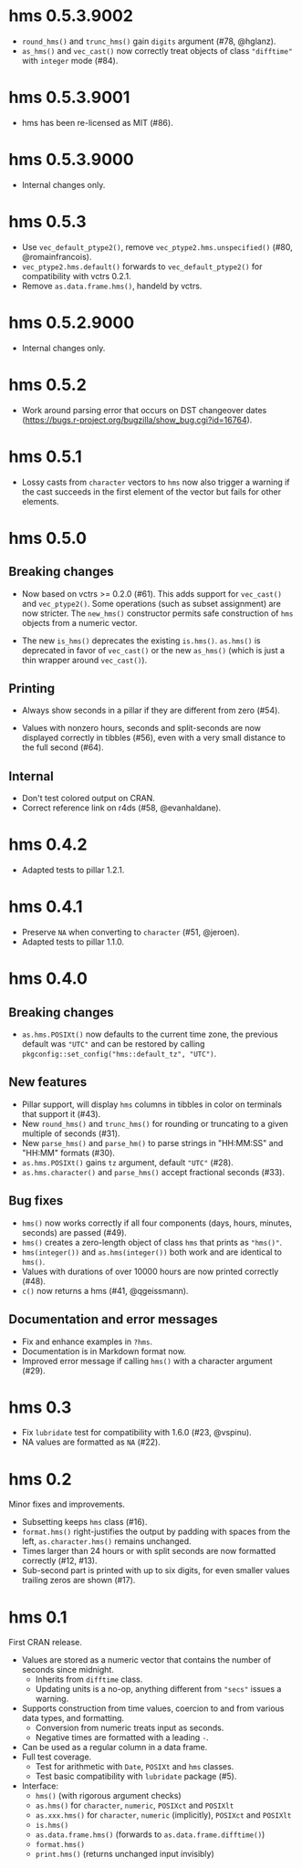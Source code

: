 # hms 0.5.3.9002

- `round_hms()` and `trunc_hms()` gain `digits` argument (#78, @hglanz).
- `as_hms()` and `vec_cast()` now correctly treat objects of class `"difftime"` with `integer` mode (#84).


# hms 0.5.3.9001

- hms has been re-licensed as MIT (#86).


# hms 0.5.3.9000

- Internal changes only.


# hms 0.5.3

- Use `vec_default_ptype2()`, remove `vec_ptype2.hms.unspecified()` (#80, @romainfrancois).
- `vec_ptype2.hms.default()` forwards to `vec_default_ptype2()` for compatibility with vctrs 0.2.1.
- Remove `as.data.frame.hms()`, handeld by vctrs.


# hms 0.5.2.9000

- Internal changes only.


# hms 0.5.2

- Work around parsing error that occurs on DST changeover dates (https://bugs.r-project.org/bugzilla/show_bug.cgi?id=16764).


# hms 0.5.1

- Lossy casts from `character` vectors to `hms` now also trigger a warning if the cast succeeds in the first element of the vector but fails for other elements.


# hms 0.5.0

## Breaking changes

- Now based on vctrs >= 0.2.0 (#61). This adds support for `vec_cast()` and `vec_ptype2()`. Some operations (such as subset assignment) are now stricter. The `new_hms()` constructor permits safe construction of `hms` objects from a numeric vector.

- The new `is_hms()` deprecates the existing `is.hms()`. `as.hms()` is deprecated in favor of `vec_cast()` or the new `as_hms()` (which is just a thin wrapper around `vec_cast()`).

## Printing

- Always show seconds in a pillar if they are different from zero (#54).

- Values with nonzero hours, seconds and split-seconds are now displayed correctly in tibbles (#56), even with a very small distance to the full second (#64).

## Internal

- Don't test colored output on CRAN.
- Correct reference link on r4ds (#58, @evanhaldane).


# hms 0.4.2

- Adapted tests to pillar 1.2.1.


# hms 0.4.1

- Preserve `NA` when converting to `character` (#51, @jeroen).
- Adapted tests to pillar 1.1.0.


# hms 0.4.0

## Breaking changes

- `as.hms.POSIXt()` now defaults to the current time zone, the previous default was `"UTC"` and can be restored by calling `pkgconfig::set_config("hms::default_tz", "UTC")`.

## New features

- Pillar support, will display `hms` columns in tibbles in color on terminals
  that support it (#43).
- New `round_hms()` and `trunc_hms()` for rounding or truncating to a given multiple of seconds (#31).
- New `parse_hms()` and `parse_hm()` to parse strings in "HH:MM:SS" and "HH:MM" formats (#30).
- `as.hms.POSIXt()` gains `tz` argument, default `"UTC"` (#28).
- `as.hms.character()` and `parse_hms()` accept fractional seconds (#33).

## Bug fixes

- `hms()` now works correctly if all four components (days, hours, minutes, seconds) are passed (#49).
- `hms()` creates a zero-length object of class `hms` that prints as `"hms()"`.
- `hms(integer())` and `as.hms(integer())` both work and are identical to `hms()`.
- Values with durations of over 10000 hours are now printed correctly (#48).
- `c()` now returns a hms (#41, @qgeissmann).

## Documentation and error messages

- Fix and enhance examples in `?hms`.
- Documentation is in Markdown format now.
- Improved error message if calling `hms()` with a character argument (#29).


# hms 0.3

- Fix `lubridate` test for compatibility with 1.6.0 (#23, @vspinu).
- NA values are formatted as `NA` (#22).


# hms 0.2

Minor fixes and improvements.

- Subsetting keeps `hms` class (#16).
- `format.hms()` right-justifies the output by padding with spaces from the left, `as.character.hms()` remains unchanged.
- Times larger than 24 hours or with split seconds are now formatted correctly (#12, #13).
- Sub-second part is printed with up to six digits, for even smaller values trailing zeros are shown (#17).


# hms 0.1

First CRAN release.

- Values are stored as a numeric vector that contains the number of seconds
  since midnight.
    - Inherits from `difftime` class.
    - Updating units is a no-op, anything different from `"secs"` issues a warning.
- Supports construction from time values, coercion to and from various data
  types, and formatting.
    - Conversion from numeric treats input as seconds.
    - Negative times are formatted with a leading `-`.
- Can be used as a regular column in a data frame.
- Full test coverage.
    - Test for arithmetic with `Date`, `POSIXt` and `hms` classes.
    - Test basic compatibility with `lubridate` package (#5).
- Interface:
    - `hms()` (with rigorous argument checks)
    - `as.hms()` for `character`, `numeric`, `POSIXct` and `POSIXlt`
    - `as.xxx.hms()` for `character`, `numeric` (implicitly), `POSIXct` and
      `POSIXlt`
    - `is.hms()`
    - `as.data.frame.hms()` (forwards to `as.data.frame.difftime()`)
    - `format.hms()`
    - `print.hms()` (returns unchanged input invisibly)
